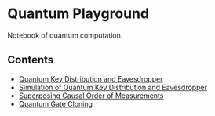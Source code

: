 Quantum Playground
==================

Notebook of quantum computation.

Contents
--------

- [Quantum Key Distribution and Eavesdropper](qkd.ipynb)
- [Simulation of Quantum Key Distribution and Eavesdropper](qkd-sim.ipynb)
- [Superposing Causal Order of Measurements](superpose.ipynb)
- [Quantum Gate Cloning](qgate_cloning.ipynb)
